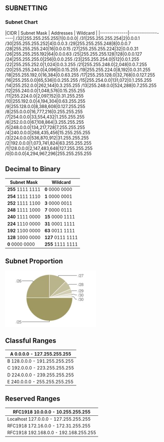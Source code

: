 ## SUBNETTING

### Subnet Chart  
|CIDR | Subnet Mask | Addresses | Wildcard |
|--------------|-------------------|
/32|255.255.255.255|1|0.0.0.0|
/31|255.255.255.254|2|0.0.0.1
/30|255.255.255.252|4|0.0.0.3
/29|255.255.255.248|8|0.0.0.7
/28|255.255.255.240|16|0.0.0.15
/27|255.255.255.224|32|0.0.0.31
/26|255.255.255.192|64|0.0.0.63
/25|255.255.255.128|128|0.0.0.127
/24|255.255.255.0|256|0.0.0.255
/23|255.255.254.0|512|0.0.1.255
/22|255.255.252.0|1,024|0.0.3.255
/21|255.255.248.0|2,048|0.0.7.255
/20|255.255.240.0|4,096|0.0.15.255
/19|255.255.224.0|8,192|0.0.31.255
/18|255.255.192.0|16,384|0.0.63.255
/17|255.255.128.0|32,768|0.0.127.255
/16|255.255.0.0|65,536|0.0.255.255
/15|255.254.0.0|131,072|0.1.255.255
/14|255.252.0.0|262,144|0.3.255.255
/13|255.248.0.0|524,288|0.7.255.255
/12|255.240.0.0|1,048,576|0.15.255.255
/11|255.224.0.0|2,097,152|0.31.255.255
/10|255.192.0.0|4,194,304|0.63.255.255
/9|255.128.0.0|8,388,608|0.127.255.255
/8|255.0.0.0|16,777,216|0.255.255.255
/7|254.0.0.0|33,554,432|1.255.255.255
/6|252.0.0.0|67,108,864|3.255.255.255
/5|248.0.0.0|134,217,728|7.255.255.255
/4|240.0.0.0|268,435,456|15.255.255.255
/3|224.0.0.0|536,870,912|31.255.255.255
/2|192.0.0.0|1,073,741,824|63.255.255.255
/1|128.0.0.0|2,147,483,648|127.255.255.255
/0|0.0.0.0|4,294,967,296|255.255.255.255

## Decimal to Binary
|Subnet Mask|Wildcard
| --------------|-------------------|
**255** 1111 1111|**0** 0000 0000
**254** 1111 1110|**1** 0000 0001
**252** 1111 1100|**3** 0000 0011
**248** 1111 1000|**7** 0000 0111
**240** 1111 0000|**15** 0000 1111
**224** 1110 0000|**31** 0001 1111
**192** 1100 0000|**63** 0011 1111
**128** 1000 0000|**127** 0111 1111
**0** 0000 0000|**255** 1111 1111

## Subnet Proportion
![](/assets/subnet_portion.JPG)

## Classful Ranges
|A 0.0.0.0 - 127.255.255.255|
|-----|
|B 128.0.0.0 - 191.255.255.255|
|C 192.0.0.0 - 223.255.255.255|
|D 224.0.0.0 - 239.255.255.255|
|E 240.0.0.0 - 255.255.255.255|

## Reserved Ranges
|RFC1918 10.0.0.0 - 10.255.255.255|
|-----|
|Localhost 127.0.0.0 - 127.255.255.255|
|RFC1918 172.16.0.0 - 172.31.255.255|
|RFC1918 192.168.0.0 - 192.168.255.255|
